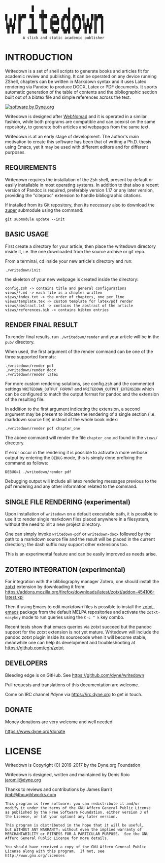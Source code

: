                 █               ▗▖
                ▀   ▐▌          ▐▌
    █   █ █▟█▌ ██  ▐███  ▟█▙  ▟█▟▌ ▟█▙ █   █▐▙██▖
    ▜ █ ▛ █▘    █   ▐▌  ▐▙▄▟▌▐▛ ▜▌▐▛ ▜▌▜ █ ▛▐▛ ▐▌
    ▐▙█▟▌ █     █   ▐▌  ▐▛▀▀▘▐▌ ▐▌▐▌ ▐▌▐▙█▟▌▐▌ ▐▌
    ▝█ █▘ █   ▗▄█▄▖ ▐▙▄ ▝█▄▄▌▝█▄█▌▝█▄█▘▝█ █▘▐▌ ▐▌
     ▀ ▀  ▀   ▝▀▀▀▘  ▀▀  ▝▀▀  ▝▀▝▘ ▝▀▘  ▀ ▀ ▝▘ ▝▘
            A slick and static academic publisher

# INTRODUCTION

Writedown is a set of shell scripts to generate books and articles fit
for academic review and publishing. It can be operated on any device
running ZShell, chapters can be written in Markdown syntax and it uses
Latex rendering via Pandoc to produce DOCX, Latex or PDF documents.
It sports automatic generation of the table of contents and the
bibliographic section built out of a bibtex file and simple references
across the text.

[![software by Dyne.org](https://www.dyne.org/wp-content/uploads/2015/12/software_by_dyne.png)](http://www.dyne.org)

Writedown is designed
after [WebNomad](http://www.dyne.org/software/webnomad) and it is
operated in a similar fashion, while both programs are compatible and
can coexist on the same reposiroty, to generate both articles and
webpages from the same text.

Writedown is at an early stage of development. The author's main
motivation to create this software has been that of writing a
Ph.D. thesis using Emacs, yet it may be used with different editors
and for different purposes.

## REQUIREMENTS

Writedown requires the installation of the Zsh shell, present by
default or easily installable in most operating systems. In addition
to that also a recent version of Pandoc is required, preferably
version 1.17 or any later version, providing the "citeproc" extension
to handle bibliographic citations.

If installed from its Git repository, then its necessary also to
download the [zuper](https://github.com/dyne/zuper) submodule using
the command:

    git submodule update --init

## BASIC USAGE

First create a directory for your article, then place the writedown
directory inside it, i.e. the one downloaded from the source archive
or git repo.

From a terminal, cd inside your new article's directory and run:

    ./writedown/init 

the skeleton of your new webpage is created inside the directory:

    config.zsh -> contains title and general configurations
    views/*.md -> each file is a chapter written
	views/index.txt -> the order of chapters, one per line
	views/template.tex -> custom template for latex/pdf render
    views/abstract.txt -> contains the abstract of the article
	views/references.bib -> contains bibtex entries


## RENDER FINAL RESULT

To render final results, run `./writedown/render` and your article
will be in the `pub/` directory.

When used, the first argument of the render command can be one of the
three supported formats:

	./writedown/render pdf
	./writedown/render docx
	./writedown/render latex

For more custom rendering solutions, see config.zsh and the commented
settings `WRITEDOWN_OUTPUT_FORMAT` and `WRITEDOWN_OUTPUT_EXTENSION`
which can be configured to match the output format for pandoc and the
extension of the resulting file.

In addition to the first argument indicating the extension, a second
argument may be present to indicate the rendering of a single section
(i.e. markdown source file) instead of the whole book index:

	./writedown/render pdf chapter_one

The above command will render the file `chapter_one.md` found in the
`views/` directory.

If error occur in the rendering it is possible to activate a more
verbose output by entering the `DEBUG` mode, this is simply done
prefixing the command as follows:

    DEBUG=1 ./writedown/render pdf

Debugging output will include all latex rendering messages previous to
the pdf rendering and any other information related to the command.

## SINGLE FILE RENDERING (experimental)

Upon installation of `writedown` on a default executable path, it is
possible to use it to render single markdown files placed anywhere in
a filesystem, without the need to init a new project directory.

One can simply invoke `writedown-pdf` or `writedown-docx` followed by
the path to a markdown source file and the result will be placed in
the current directiory; the dash suffix may support other extensions
too.

This is an experimental feature and can be easily improved as needs
arise.

## ZOTERO INTEGRATION (experimental)

For integration with the blibliography manager Zotero, one should
install the [zotxt](https://gitlab.com/egh/zotxt) extension by downloading it from:
https://addons.mozilla.org/firefox/downloads/latest/zotxt/addon-454106-latest.xpi

Then if using Emacs to edit markdown files is possible to install
the [zotxt-emacs](https://github.com/egh/zotxt-emacs) package from the
default MELPA repositories and activate the `zotxt-easykey` mode to run queries
using the `C-c " k` key combo.

Recent tests show that emacs queries via zotxt succeed but the pandoc
support for the zotxt extension is not yet mature. Writedown will
include the pandoc zotxt plugin inside its sourcecode when it will
become stable, meanwhile one can help its development and
troubleshooting at https://github.com/egh/zotxt

## DEVELOPERS

Bleeding edge is on GitHub. See https://github.com/dyne/writedown

Pull requests and translations of this documentation are welcome.

Come on IRC channel #dyne via https://irc.dyne.org to get in touch.


## DONATE

Money donations are very welcome and well needed

https://www.dyne.org/donate


# LICENSE

Writedown is Copyright (C) 2016-2017 by the Dyne.org Foundation

Writedown is designed, written and maintained by Denis Roio <jaromil@dyne.org>

Thanks to reviews and contributions by James Barrit <jimb@thoughtworks.com>

    This program is free software: you can redistribute it and/or
    modify it under the terms of the GNU Affero General Public License
    as published by the Free Software Foundation, either version 3 of
    the License, or (at your option) any later version.

    This program is distributed in the hope that it will be useful,
    but WITHOUT ANY WARRANTY; without even the implied warranty of
    MERCHANTABILITY or FITNESS FOR A PARTICULAR PURPOSE.  See the GNU
    Affero General Public License for more details.

    You should have received a copy of the GNU Affero General Public
    License along with this program.  If not, see
    http://www.gnu.org/licenses
